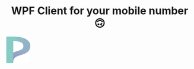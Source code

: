 <h1 align="center">WPF Client for your mobile number 🙃</h1>
 
<img src="https://github.com/MasterEditor/phonetic-coursework-client/blob/main/Resources/Images/Logo2.png" align="center"
     alt="Phonetic logo" width="65" height="72">
